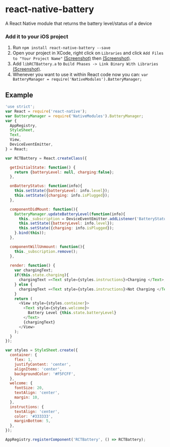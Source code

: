 # react-native-battery

A React Native module that returns the battery level/status of a device

### Add it to your iOS project

1. Run `npm install react-native-battery --save`
2. Open your project in XCode, right click on `Libraries` and click `Add
   Files to "Your Project Name"` [(Screenshot)](http://url.brentvatne.ca/jQp8) then [(Screenshot)](http://url.brentvatne.ca/1gqUD).
3. Add `libRCTBattery.a` to `Build Phases -> Link Binary With Libraries`
   [(Screenshot)](http://url.brentvatne.ca/17Xfe).
4. Whenever you want to use it within React code now you can: `var BatteryManager = require('NativeModules').BatteryManager;`


## Example
```javascript
'use strict';
var React = require('react-native');
var BatteryManager = require('NativeModules').BatteryManager;
var {
  AppRegistry,
  StyleSheet,
  Text,
  View,
  DeviceEventEmitter,
} = React;

var RCTBattery = React.createClass({

  getInitialState: function() {
    return {batteryLevel: null, charging:false};
  },

  onBatteryStatus: function(info){
    this.setState({batteryLevel: info.level});
    this.setState({charging: info.isPlugged});
  },

  componentDidMount: function(){
    BatteryManager.updateBatteryLevel(function(info){
      this._subscription = DeviceEventEmitter.addListener('BatteryStatus', this.onBatteryStatus);
      this.setState({batteryLevel: info.level});
      this.setState({charging: info.isPlugged});
    }.bind(this));
  },

  componentWillUnmount: function(){
    this._subscription.remove();
  },
  
  render: function() {
    var chargingText;
    if(this.state.charging){
      chargingText =<Text style={styles.instructions}>Charging </Text>;
    } else {
      chargingText =<Text style={styles.instructions}>Not Charging </Text>;
    }
    return (
      <View style={styles.container}>
        <Text style={styles.welcome}>
          Battery Level {this.state.batteryLevel}
        </Text>
        {chargingText}
      </View>
    );
  }
});

var styles = StyleSheet.create({
  container: {
    flex: 1,
    justifyContent: 'center',
    alignItems: 'center',
    backgroundColor: '#F5FCFF',
  },
  welcome: {
    fontSize: 20,
    textAlign: 'center',
    margin: 10,
  },
  instructions: {
    textAlign: 'center',
    color: '#333333',
    marginBottom: 5,
  },
});

AppRegistry.registerComponent('RCTBattery', () => RCTBattery);
  
```

